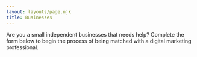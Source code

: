 ```yaml
---
layout: layouts/page.njk
title: Businesses
---
```

Are you a small independent businesses that needs help? Complete the form below to begin the process of being matched with a digital marketing professional.